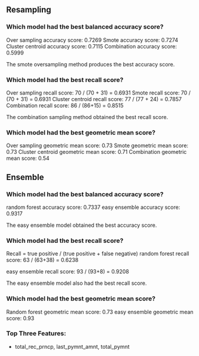 ## Resampling
### Which model had the best balanced accuracy score?

Over sampling accuracy score: 0.7269
Smote accuracy score: 0.7274
Cluster centroid accuracy score: 0.7115
Combination accuracy score: 0.5999

The smote oversampling method produces the best accuracy score.

### Which model had the best recall score?

Over sampling recall score: 70 / (70 + 31) = 0.6931
Smote recall score: 70 / (70 + 31) = 0.6931
Cluster centroid recall score: 77 / (77 + 24) = 0.7857
Combination recall score: 86 / (86+15) = 0.8515

The combination sampling method obtained the best recall score.

### Which model had the best geometric mean score?

Over sampling geometric mean score: 0.73
Smote geometric mean score: 0.73
Cluster centroid geometric mean score: 0.71
Combination geometric mean score: 0.54


## Ensemble 
### Which model had the best balanced accuracy score?

random forest accuracy score: 0.7337
easy ensemble accuracy score: 0.9317

The easy ensemble model obtained the best accuracy score.

### Which model had the best recall score?

Recall = true positive / (true positive + false negative)
random forest recall score: 63 / (63+38) = 
0.6238

easy ensemble recall score: 93 / (93+8) = 0.9208

The easy ensemble model also had the best recall score.

### Which model had the best geometric mean score?

Random forest geometric mean score: 0.73
easy ensemble geometric mean score: 0.93

### Top Three Features:
- total_rec_prncp, last_pymnt_amnt, total_pymnt
